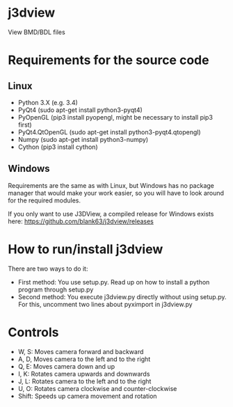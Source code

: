 # j3dview
View BMD/BDL files

# Requirements for the source code
## Linux
* Python 3.X (e.g. 3.4)
* PyQt4 (sudo apt-get install python3-pyqt4)
* PyOpenGL (pip3 install pyopengl, might be necessary to install pip3 first)
* PyQt4.QtOpenGL (sudo apt-get install python3-pyqt4.qtopengl)
* Numpy (sudo apt-get install python3-numpy)
* Cython (pip3 install cython)

## Windows
Requirements are the same as with Linux, but Windows has no package manager 
that would make your work easier, so you will have to look around for the required modules.

If you only want to use J3DView, a compiled release for Windows exists here: https://github.com/blank63/j3dview/releases

# How to run/install j3dview
There are two ways to do it:
* First method: You use setup.py. Read up on how to install a python program through setup.py
* Second method: You execute j3dview.py directly without using setup.py. For this, uncomment two lines about pyximport in j3dview.py


# Controls
* W, S:     Moves camera forward and backward
* A, D,     Moves camera to the left and to the right
* Q, E:     Moves camera down and up
* I, K:     Rotates camera upwards and downwards
* J, L:     Rotates camera to the left and to the right
* U, O:     Rotates camera clockwise and counter-clockwise
* Shift:    Speeds up camera movement and rotation

